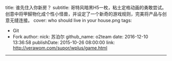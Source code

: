 title: 谁先住入你新房？
subtitle: 哥特风暗黑H5一枚，粘土定格动画的勇敢尝试。创意中将甲醛物化成个性小怪兽，并设定了一个新奇的游戏规则，完美将产品与创意无缝连接。
cover: who should live in your house.png
tags:
  - Git
  - Fork
author:
  nick: 苏泊尔
  github_name: o2team
date: 2016-12-10 13:36:58
publishDate: 2015-10-26 08:00:00
link: http://verawom.com/supor/wplus/game.html
---

<!-- more -->

